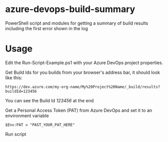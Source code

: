 # azure-devops-build-summary
PowerShell script and modules for getting a summary of build results including the first error shown in the log

# Usage
Edit the Run-Script-Example.ps1 with your Azure DevOps project properties.

Get Build Ids for you builds from your browser's address bar, it should look like this:
````
https://dev.azure.com/my-org-name/My%20Project%20Name/_build/results?buildId=123456
````
You can see the Build Id *123456* at the end

Get a Personal Access Token (PAT) from Azure DevOps and set it to an environment variable
````
$Env:PAT = "PAST_YOUR_PAT_HERE"
````

Run script
